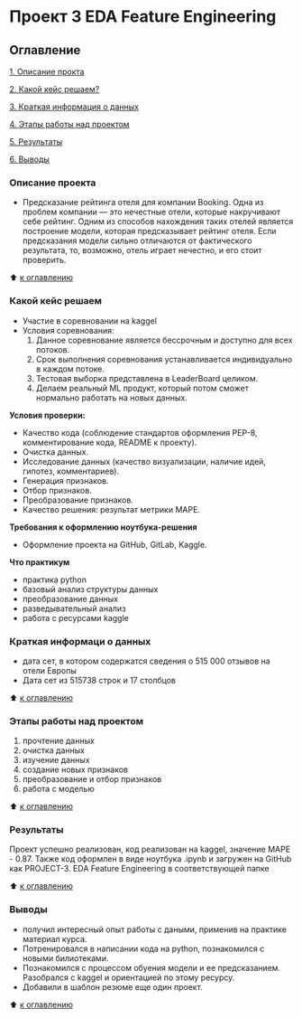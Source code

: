 # Проект 3 EDA Feature Engineering

## Оглавление
[1. Описание прокта](https://github.com/Good-PJ/sf_ds_practic/blob/main/PROJECT-3.%20EDA%20%20Feature%20Engineering/README.md#Описание)


[2. Какой кейс решаем?](https://github.com/Good-PJ/sf_ds_practic/edit/main/PROJECT-3.%20EDA%20%20Feature%20Engineering/EADME.md#Какой-кейс-решаем)

[3. Краткая информация о данных](https://github.com/Good-PJ/sf_ds_practic/edit/main/PROJECT-3.%20EDA%20%20Feature%20Engineering/README.md#Краткая-информаци-о-данных)

[4. Этапы работы над проектом](https://github.com/Good-PJ/sf_ds_practic/edit/main/PROJECT-3.%20EDA%20%20Feature%20Engineering/README.md#Этапы-работы-над-проектом)

[5. Результаты](https://github.com/Good-PJ/sf_ds_practic/edit/main/PROJECT-3.%20EDA%20%20Feature%20Engineering/README.md#Результаты)

[6. Выводы](https://github.com/Good-PJ/sf_ds_practic/edit/main/PROJECT-3.%20EDA%20%20Feature%20Engineering/README.md#Выводы)


### Описание проекта
- Предсказание рейтинга отеля для компании Booking. Одна из проблем компании — это нечестные отели, которые накручивают себе рейтинг. Одним из способов нахождения таких отелей является построение модели, которая предсказывает рейтинг отеля. Если предсказания модели сильно отличаются от фактического результата, то, возможно, отель играет нечестно, и его стоит проверить.

:arrow_up: [к оглавлению](https://github.com/Good-PJ/sf_ds_practic/edit/main/PROJECT-3.%20EDA%20%20Feature%20Engineering/README.md#Оглавление)


### Какой кейс решаем
- Участие в соревновании на kaggel
- Условия соревнования:
  1) Данное соревнование является бессрочным и доступно для всех потоков.
  2) Срок выполнения соревнования устанавливается индивидуально в каждом потоке.
  3) Тестовая выборка представлена в LeaderBoard целиком.
  4) Делаем реальный ML продукт, который потом сможет нормально работать на новых данных. 

**Условия проверки:**
- Качество кода (соблюдение стандартов оформления PEP-8, комментирование кода, README к проекту).
- Очистка данных.
- Исследование данных (качество визуализации, наличие идей, гипотез, комментариев).
- Генерация признаков.
- Отбор признаков.
- Преобразование признаков.
- Качество решения: результат метрики MAPE.

**Требования к оформлению ноутбука-решения**
- Оформление проекта на GitHub, GitLab, Kaggle.


**Что практикум**
- практика python
- базовый анализ структуры данных
- преобразование данных
- разведывательный анализ
- работа с ресурсами kaggle



### Краткая информаци о данных
- дата сет, в котором содержатся сведения о 515 000 отзывов на отели Европы
- Дата сет из 515738 строк и 17 столбцов


:arrow_up: [к оглавлению](https://github.com/Good-PJ/sf_ds_practic/edit/main/PROJECT-3.%20EDA%20%20Feature%20Engineering/README.md#Оглавление)


### Этапы работы над проектом

1. прочтение данных
2. очистка данных
3. изучение данных
3. создание новых признаков
4. преобразование и отбор признаков
5. работа с моделью

:arrow_up: [к оглавлению](https://github.com/Good-PJ/sf_ds_practic/edit/main/PROJECT-3.%20EDA%20%20Feature%20Engineering/README.md#Оглавление)



### Результаты

Проект успешно реализован, код реализован на kaggel, значение MAPE - 0.87. Также код оформлен в виде ноутбука .ipynb и загружен на GitHub как PROJECT-3. EDA Feature Engineering в соответствующей папке

:arrow_up: [к оглавлению](https://github.com/Good-PJ/sf_ds_practic/edit/main/PROJECT-3.%20EDA%20%20Feature%20Engineering/README.md#Оглавление)


### Выводы

* получил интересный опыт работы с даными, применив на практике материал курса.
* Потренировался в написании кода на python, познакомился с новыми билиотеками.
* Познакомился с процессом обуения модели и ее предсказанием. Разобрался с kaggel и ориентацией по этому ресурсу.
* Добавили в шаблон резюме еще один проект.

:arrow_up: [к оглавлению](https://github.com/Good-PJ/sf_ds_practic/edit/main/PROJECT-3.%20EDA%20%20Feature%20Engineering/README.md#Оглавление)
